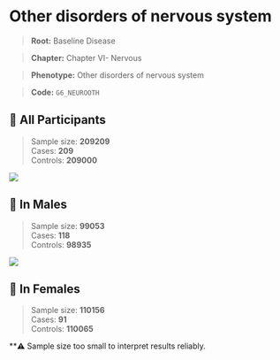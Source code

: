 # Other disorders of nervous system

> **Root:** Baseline Disease  

> **Chapter:** Chapter VI- Nervous  

> **Phenotype:** Other disorders of nervous system  

> **Code:** `G6_NEUROOTH`

## 🧪 All Participants  
> Sample size: **209209**  
> Cases: **209**  
> Controls: **209000**
<img src="/Disease/Figures/ALL/Baseline/G6_NEUROOTH.png"/>
<CsvTable src="/Disease/Data/ALL/Baseline/LG_G6_NEUROOTH.csv" label="🔍 View full results" />

## 👨 In Males  
> Sample size: **99053**  
> Cases: **118**  
> Controls: **98935**
<img src="/Disease/Figures/Male/Baseline/G6_NEUROOTH.png"/>
<CsvTable src="/Disease/Data/Male/Baseline/LG_G6_NEUROOTH.csv" label="🔍 View full results" />

## 👩 In Females  
> Sample size: **110156**  
> Cases: **91**  
> Controls: **110065**

**⚠️ Sample size too small to interpret results reliably.
